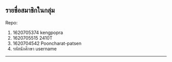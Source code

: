 ## รายชื่อสมาชิกในกลุ่ม

Repo: <url>

1. 1620705374 kengpopra
2. 1620705515 2410T
3. 1620704542 Pooncharat-patsen
4. รหัสนักศึกษา username

----------------------------